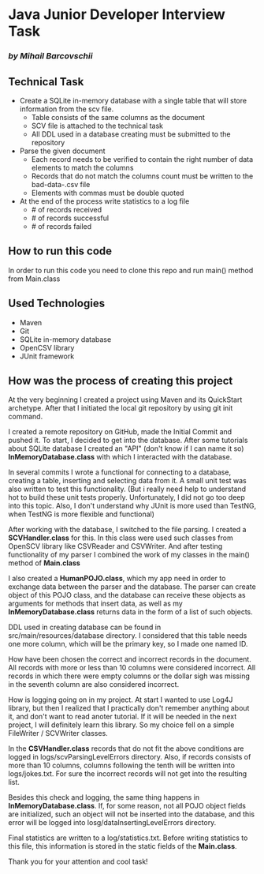 # Java Junior Developer Interview Task 
### _by Mihail Barcovschii_  

## Technical Task
* Create a SQLite in-memory database with a single table that will store information from the scv file.
    * Table consists of the same columns as the document
    * SCV file is attached to the technical task
    * All DDL used in a database creating must be submitted to the repository
* Parse the given document
    * Each record needs to be verified to contain the right number of data elements to match the columns
    * Records that do not match the columns count must be written to the bad-data-<timestamp>.csv file
    * Elements with commas must be double quoted
* At the end of the process write statistics to a log file
    * \# of records received
    * \# of records successful
    * \# of records failed
    
## How to run this code
In order to run this code you need to clone this repo and run main() method from Main.class

## Used Technologies
* Maven
* Git
* SQLite in-memory database
* OpenCSV library
* JUnit framework

## How was the process of creating this project
At the very beginning I created a project using Maven and its QuickStart archetype. After that I initiated the local
git repository by using git init command.  

I created a remote repository on GitHub, made the Initial Commit and pushed it.
To start, I decided to get into the database. After some tutorials about SQLite database I created an "API" (don't
know if I can name it so) **InMemoryDatabase.class** with which I interacted with the database.
  
In several commits I wrote a functional for connecting to a database, creating a table, inserting and selecting data
from it. A small unit test was also written to test this functionality. (But i really need help to understand hot to build
these unit tests properly. Unfortunately, I did not go too deep into this topic. Also, I don't understand why 
JUnit is more used than TestNG, when TestNG is more flexible and functional)

After working with the database, I switched to the file parsing. I created a **SCVHandler.class** for this. In this
class were used such classes from OpenSCV library like CSVReader and CSVWriter. And after testing functionality of my parser
I combined the work of my classes in the main() method of **Main.class**

I also created a **HumanPOJO.class**, which my app need in order to exchange data between the parser and the database. 
The parser can create object of this POJO class, and the database can receive these objects as arguments for methods 
that insert data, as well as my **InMemoryDatabase.class** returns data in the form of a list of such objects.

DDL used in creating database can be found in src/main/resources/database directory. I considered that this table needs
one more column, which will be the primary key, so I made one named ID. 

How have been chosen the correct and incorrect records in the document. All records with more or less than 10 columns
were considered incorrect. All records in which there were empty columns or the dollar sigh was missing in the seventh
column are also considered incorrect.

How is logging going on in my project. At start I wanted to use Log4J library, but then I realized that I practically
don't remember anything about it, and don't want to read anoter tutorial. If it will be needed in the next project, I 
will definitely learn this library. So my choice fell on a simple FileWriter / SCVWriter classes.

In the **CSVHandler.class** records that do not fit the above conditions are logged in logs/scvParsingLevelErrors directory.
Also, if records consists of more than 10 columns, columns following the tenth will be written into logs/jokes.txt. For
sure the incorrect records will not get into the resulting list. 

Besides this check and logging, the same thing happens in **InMemoryDatabase.class**. If, for some reason, not all
POJO object fields are initialized, such an object will not be inserted into the database, and this error will be logged into
losg/dataInsertingLevelErrors directory.

Final statistics are written to a log/statistics.txt. Before writing statistics to this file, this information is stored
in the static fields of the **Main.class**.

Thank you for your attention and cool task!